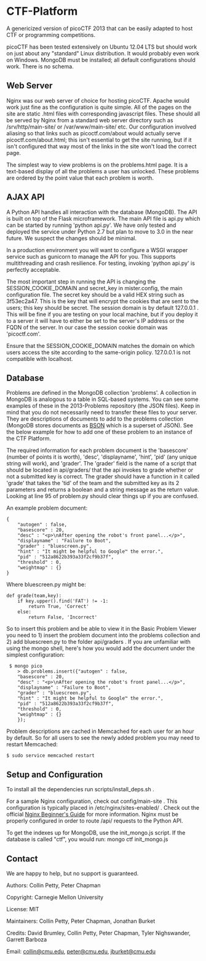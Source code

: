 CTF-Platform
============

A genericized version of picoCTF 2013 that can be easily adapted to host 
CTF or programming competitions.

picoCTF has been tested extensively on Ubuntu 12.04 LTS but should work 
on just about any "standard" Linux distribution. It would probably even 
work on Windows. MongoDB must be installed; all default configurations 
should work. There is no schema.

Web Server
------------

Nginx was our web server of choice for hosting picoCTF. Apache would 
work just fine as the configuration is quite simple. All of the pages on 
the site are static .html files with corresponding javascript files. 
These should all be served by Nginx from a standard web server directory 
such as /srv/http/main-site/ or /var/www/main-site/ etc. Our 
configuration involved aliasing so that links such as picoctf.com/about 
would actually serve picoctf.com/about.html; this isn't essential to get 
the site running, but if it isn't configured that way most of the links 
in the site won't load the correct page.

The simplest way to view problems is on the problems.html page. It is a 
text-based display of all the problems a user has unlocked. These 
problems are ordered by the point value that each problem is worth.

AJAX API
------------

A Python API handles all interaction with the database (MongoDB). The 
API is built on top of the Flask microframework. The main API file is 
api.py which can be started by running 'python api.py'. We have only 
tested and deployed the service under Python 2.7 but plan to move to 3.0 
in the near future. We suspect the changes should be minimal. 

In a production environment you will want to configure a WSGI wrapper 
service such as gunicorn to manage the API for you. This supports 
multithreading and crash resilience. For testing, invoking 'python 
api.py' is perfectly acceptable.

The most important step in running the API is changing the 
SESSION_COOKIE_DOMAIN and secret_key in mister.config, the main 
configuration file. The secret key should be a valid HEX string such as 
3f53ec2a47. This is the key that will encrypt the cookies that are sent 
to the users; this key should be secret. The session domain is by 
default 127.0.0.1 . This will be fine if you are testing on your local 
machine, but if you deploy it to a server it will have to either be set 
to the server's IP address or the FQDN of the server. In our case the 
session cookie domain was 'picoctf.com'.

Ensure that the SESSION_COOKIE_DOMAIN matches the domain on which 
users access the site according to the same-origin policy. 127.0.0.1 is 
not compatible with localhost.


Database
------------

Problems are defined in the MongoDB collection 'problems'. A collection 
in MongoDB is analogous to a table in SQL-based systems. You can see 
some examples of these in the 2013-Problems repository (the JSON files). 
Keep in mind that you do not necessarily need to transfer these files to 
your server. They are descriptions of documents to add to the problems 
collection (MongoDB stores documents as [BSON](http://bsonspec.org/) 
which is a superset of JSON). See the below example for how to add one 
of these problem to an instance of the CTF Platform.

The required information for each problem document is the 'basescore' 
(number of points it is worth), 'desc', 'displayname', 'hint', 'pid' 
(any unique string will work), and 'grader'. The 'grader' field is the 
name of a script that should be located in api/graders/ that the api 
invokes to grade whether or not a submitted key is correct. The grader 
should have a function in it called 'grade' that takes the 'tid' of the 
team and the submitted key as its 2 parameters and returns a boolean and 
a string message as the return value. Looking at line 95 of problem.py 
should clear things up if you are confused.

An example problem document:

    {
        "autogen" : false,
        "basescore" : 20,
        "desc" : "<p>\nAfter opening the robot's front panel...</p>",
        "displayname" : "Failure to Boot",
        "grader" : "bluescreen.py",
        "hint" : "It might be helpful to Google™ the error.",
        "pid" : "512a8622b393a33f2cf9b37f",
        "threshold" : 0,
        "weightmap" : {}
    }

Where bluescreen.py might be:

    def grade(team,key):
        if key.upper().find('FAT') != -1:
            return True, 'Correct'
        else:
            return False, 'Incorrect'                        
                                              
So to insert this problem and be able to view it in the Basic Problem 
Viewer you need to 1) insert the problem document into the problems 
collection and 2) add bluescreen.py to the folder api/graders . If you 
are unfamiliar with using the mongo shell, here's how you would add the 
document under the simplest configuration:

     $ mongo pico
        > db.problems.insert({"autogen" : false,
        "basescore" : 20,
        "desc" : "<p>\nAfter opening the robot's front panel...</p>",
        "displayname" : "Failure to Boot",
        "grader" : "bluescreen.py",
        "hint" : "It might be helpful to Google™ the error.",
        "pid" : "512a8622b393a33f2cf9b37f",
        "threshold" : 0,
        "weightmap" : {}
        });

Problem descriptions are cached in Memcached for each user for an hour 
by default. So for all users to see the newly added problem you may need 
to restart Memcached:

    $ sudo service memcached restart

Setup and Configuration
------------

To install all the dependencies run scripts/install_deps.sh . 

For a sample Nginx configuration, check out config/main-site . This 
configuration is typically placed in /etc/nginx/sites-enabled/ . Check 
out the official [Nginx Beginner's 
Guide](http://nginx.org/en/docs/beginners_guide.html) for more 
information. Nginx must be properly configured in order to route /api/ 
requests to the Python API.

To get the indexes up for MongoDB, use the init_mongo.js script. If the 
database is called "ctf", you would run: mongo ctf init_mongo.js

Contact
------------

We are happy to help, but no support is guaranteed.

Authors: Collin Petty, Peter Chapman

Copyright: Carnegie Mellon University

License: MIT

Maintainers: Collin Petty, Peter Chapman, Jonathan Burket

Credits: David Brumley, Collin Petty, Peter Chapman, Tyler Nighswander, Garrett Barboza

Email: collin@cmu.edu, peter@cmu.edu, jburket@cmu.edu


